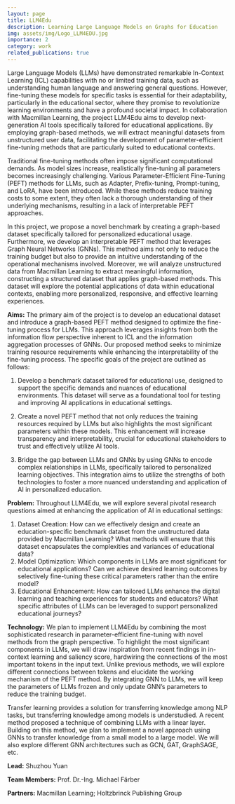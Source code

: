 ```yaml
---
layout: page
title: LLM4Edu
description: Learning Large Language Models on Graphs for Education
img: assets/img/Logo_LLM4EDU.jpg
importance: 2
category: work
related_publications: true
---
```


Large Language Models (LLMs) have demonstrated remarkable In-Context Learning (ICL) capabilities with no or limited training data, such as understanding human language and answering general questions. However, fine-tuning these models for specific tasks is essential for their adaptability, particularly in the educational sector, where they promise to revolutionize learning environments and have a profound societal impact. In collaboration with Macmillan Learning, the project LLM4Edu aims to develop next-generation AI tools specifically tailored for educational applications. By employing graph-based methods, we will extract meaningful datasets from unstructured user data, facilitating the development of parameter-efficient fine-tuning methods that are particularly suited to educational contexts.

Traditional fine-tuning methods often impose significant computational demands. As model sizes increase, realistically fine-tuning all parameters becomes increasingly challenging. Various Parameter-Efficient Fine-Tuning (PEFT) methods for LLMs, such as Adapter, Prefix-tuning, Prompt-tuning, and LoRA, have been introduced. While these methods reduce training costs to some extent, they often lack a thorough understanding of their underlying mechanisms, resulting in a lack of interpretable PEFT approaches.

In this project, we propose a novel benchmark by creating a graph-based dataset specifically tailored for personalized educational usage. Furthermore, we develop an interpretable PEFT method that leverages Graph Neural Networks (GNNs). This method aims not only to reduce the training budget but also to provide an intuitive understanding of the operational mechanisms involved. Moreover, we will analyze unstructured data from Macmillan Learning to extract meaningful information, constructing a structured dataset that applies graph-based methods. This dataset will explore the potential applications of data within educational contexts, enabling more personalized, responsive, and effective learning experiences.

**Aims:**
The primary aim of the project is to develop an educational dataset and introduce a graph-based PEFT method designed to optimize the fine-tuning process for LLMs. This approach leverages insights from both the information flow perspective inherent to ICL and the information aggregation processes of GNNs. Our proposed method seeks to minimize training resource requirements while enhancing the interpretability of the fine-tuning process. The specific goals of the project are outlined as follows:

1. Develop a benchmark dataset tailored for educational use, designed to support the specific demands and nuances of educational environments. This dataset will serve as a foundational tool for testing and improving AI applications in educational settings.

2. Create a novel PEFT method that not only reduces the training resources required by LLMs but also highlights the most significant parameters within these models. This enhancement will increase transparency and interpretability, crucial for educational stakeholders to trust and effectively utilize AI tools.

3. Bridge the gap between LLMs and GNNs by using GNNs to encode complex relationships in LLMs, specifically tailored to personalized learning objectives. This integration aims to utilize the strengths of both technologies to foster a more nuanced understanding and application of AI in personalized education.

**Problem:**
Throughout LLM4Edu, we will explore several pivotal research questions aimed at enhancing the application of AI in educational settings:

1. Dataset Creation: How can we effectively design and create an education-specific benchmark dataset from the unstructured data provided by Macmillan Learning? What methods will ensure that this dataset encapsulates the complexities and variances of educational data?
2. Model Optimization: Which components in LLMs are most significant for educational applications? Can we achieve desired learning outcomes by selectively fine-tuning these critical parameters rather than the entire model?
3. Educational Enhancement: How can tailored LLMs enhance the digital learning and teaching experiences for students and educators? What specific attributes of LLMs can be leveraged to support personalized educational journeys?

**Technology:**
We plan to implement LLM4Edu by combining the most sophisticated research in parameter-efficient fine-tuning with novel methods from the graph perspective. To highlight the most significant components in LLMs, we will draw inspiration from recent findings in in-context learning and saliency score, hardwiring the connections of the most important tokens in the input text. Unlike previous methods, we will explore different connections between tokens and elucidate the working mechanism of the PEFT method. By integrating GNN to LLMs, we will keep the parameters of LLMs frozen and only update GNN’s parameters to reduce the training budget.

Transfer learning provides a solution for transferring knowledge among NLP tasks, but transferring knowledge among models is understudied. A recent method proposed a technique of combining LLMs with a linear layer. Building on this method, we plan to implement a novel approach using GNNs to transfer knowledge from a small model to a large model. We will also explore different GNN architectures such as GCN, GAT, GraphSAGE, etc.


**Lead:**
Shuzhou Yuan

**Team Members:**
Prof. Dr.-Ing. Michael Färber

**Partners:**
Macmillan Learning;
Holtzbrinck Publishing Group
